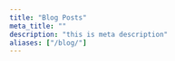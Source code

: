 ```yaml
---
title: "Blog Posts"
meta_title: ""
description: "this is meta description"
aliases: ["/blog/"]
---
```

